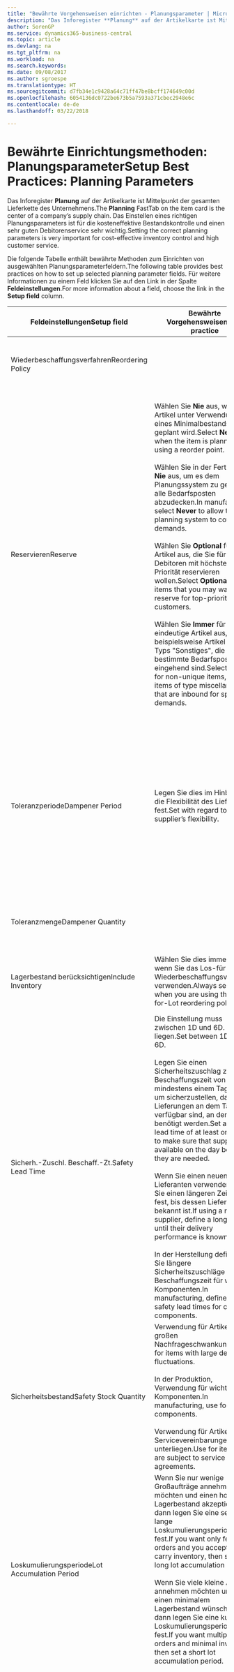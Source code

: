 ```yaml
---
title: "Bewährte Vorgehensweisen einrichten - Planungsparameter | Microsoft Docs"
description: "Das Inforegister **Planung** auf der Artikelkarte ist Mittelpunkt der gesamten Lieferkette des Unternehmens. Das Einstellen eines richtigen Planungsparameters ist für die kosteneffektive Bestandskontrolle und einen sehr guten Debitorenservice sehr wichtig."
author: SorenGP
ms.service: dynamics365-business-central
ms.topic: article
ms.devlang: na
ms.tgt_pltfrm: na
ms.workload: na
ms.search.keywords: 
ms.date: 09/08/2017
ms.author: sgroespe
ms.translationtype: HT
ms.sourcegitcommit: d7fb34e1c9428a64c71ff47be8bcff174649c00d
ms.openlocfilehash: 6054136dc0722be673b5a7593a371cbec2948e6c
ms.contentlocale: de-de
ms.lasthandoff: 03/22/2018

---
```

# <a name="setup-best-practices-planning-parameters"></a><span data-ttu-id="8a316-104">Bewährte Einrichtungsmethoden: Planungsparameter</span><span class="sxs-lookup"><span data-stu-id="8a316-104">Setup Best Practices: Planning Parameters</span></span>
<span data-ttu-id="8a316-105">Das Inforegister **Planung** auf der Artikelkarte ist Mittelpunkt der gesamten Lieferkette des Unternehmens.</span><span class="sxs-lookup"><span data-stu-id="8a316-105">The **Planning** FastTab on the item card is the center of a company’s supply chain.</span></span> <span data-ttu-id="8a316-106">Das Einstellen eines richtigen Planungsparameters ist für die kosteneffektive Bestandskontrolle und einen sehr guten Debitorenservice sehr wichtig.</span><span class="sxs-lookup"><span data-stu-id="8a316-106">Setting the correct planning parameters is very important for cost-effective inventory control and high customer service.</span></span>  

 <span data-ttu-id="8a316-107">Die folgende Tabelle enthält bewährte Methoden zum Einrichten von ausgewählten Planungsparameterfeldern.</span><span class="sxs-lookup"><span data-stu-id="8a316-107">The following table provides best practices on how to set up selected planning parameter fields.</span></span> <span data-ttu-id="8a316-108">Für weitere Informationen zu einem Feld klicken Sie auf den Link in der Spalte **Feldeinstellungen**.</span><span class="sxs-lookup"><span data-stu-id="8a316-108">For more information about a field, choose the link in the **Setup field** column.</span></span>  

|<span data-ttu-id="8a316-109">Feldeinstellungen</span><span class="sxs-lookup"><span data-stu-id="8a316-109">Setup field</span></span>|<span data-ttu-id="8a316-110">Bewährte Vorgehensweisen</span><span class="sxs-lookup"><span data-stu-id="8a316-110">Best practice</span></span>|<span data-ttu-id="8a316-111">Bemerkung</span><span class="sxs-lookup"><span data-stu-id="8a316-111">Comment</span></span>|  
|-----------------|-------------------|-------------|  
|<span data-ttu-id="8a316-112">Wiederbeschaffungsverfahren</span><span class="sxs-lookup"><span data-stu-id="8a316-112">Reordering Policy</span></span>||<span data-ttu-id="8a316-113">Weitere Informationen finden Sie unter [Bewährte Einrichtungsmethoden: Wiederbeschaffungsverfahren](setup-best-practices-reordering-policies.md).</span><span class="sxs-lookup"><span data-stu-id="8a316-113">For more information, see [Setup Best Practices: Reordering Policies](setup-best-practices-reordering-policies.md).</span></span>|  
|<span data-ttu-id="8a316-114">Reservieren</span><span class="sxs-lookup"><span data-stu-id="8a316-114">Reserve</span></span>|<span data-ttu-id="8a316-115">Wählen Sie **Nie** aus, wenn der Artikel unter Verwendung eines Minimalbestands geplant wird.</span><span class="sxs-lookup"><span data-stu-id="8a316-115">Select **Never** when the item is planned using a reorder point.</span></span><br /><br /> <span data-ttu-id="8a316-116">Wählen Sie in der Fertigung **Nie** aus, um es dem Planungssystem zu gestatten, alle Bedarfsposten abzudecken.</span><span class="sxs-lookup"><span data-stu-id="8a316-116">In manufacturing, select **Never** to allow the planning system to cover all demands.</span></span><br /><br /> <span data-ttu-id="8a316-117">Wählen Sie **Optional** für Artikel aus, die Sie für Debitoren mit höchster Priorität reservieren wollen.</span><span class="sxs-lookup"><span data-stu-id="8a316-117">Select **Optional** for items that you may want to reserve for top-priority customers.</span></span><br /><br /> <span data-ttu-id="8a316-118">Wählen Sie **Immer** für nicht eindeutige Artikel aus, wie beispielsweise Artikel des Typs "Sonstiges", die für bestimmte Bedarfsposten eingehend sind.</span><span class="sxs-lookup"><span data-stu-id="8a316-118">Select **Always** for non-unique items, such as items of type miscellaneous that are inbound for specific demands.</span></span>|<span data-ttu-id="8a316-119">Reservierungen wirken im Allgemeinen dem Zweck der Planung entgegen, nämlich einem Ausgleich zwischen Bedarf und Vorrat.</span><span class="sxs-lookup"><span data-stu-id="8a316-119">Reservations generally counteract the purpose of planning, which is to balance demand and supply.</span></span> <span data-ttu-id="8a316-120">Daher sollten Artikel, die für die Planung eingerichtet wurden, im Allgemeinen nicht reserviert werden.</span><span class="sxs-lookup"><span data-stu-id="8a316-120">Therefore, items that are set up for planning should generally not be reserved.</span></span><br /><br /> <span data-ttu-id="8a316-121">Wenn der Benutzer eine Lagerbestandsmenge für zukünftigen Bedarf reserviert, wird die Planungsgrundlage gestört, und der Minimalbestand funktioniert möglicherweise nicht ordnungsgemäß.</span><span class="sxs-lookup"><span data-stu-id="8a316-121">If the user reserves an inventory quantity for future demand, then the planning foundation will be disturbed, and the reorder point may not work correctly.</span></span> <span data-ttu-id="8a316-122">Selbst wenn der voraussichtliche Lagerbestand im Hinblick auf den Minimalbestand akzeptabel ist, stehen die Mengen möglicherweise aufgrund der Reservierung nicht zur Verfügung.</span><span class="sxs-lookup"><span data-stu-id="8a316-122">Even if the projected inventory level is acceptable with regard to the reorder point, the quantities may not be available because of the reservation.</span></span>|  
|<span data-ttu-id="8a316-123">Toleranzperiode</span><span class="sxs-lookup"><span data-stu-id="8a316-123">Dampener Period</span></span>|<span data-ttu-id="8a316-124">Legen Sie dies im Hinblick auf die Flexibilität des Lieferanten fest.</span><span class="sxs-lookup"><span data-stu-id="8a316-124">Set with regard to the supplier’s flexibility.</span></span>|<span data-ttu-id="8a316-125">Wenn der Lieferant Änderungen in letzter Minute an den Aufträgen akzeptiert, verwenden Sie eine längere Periode.</span><span class="sxs-lookup"><span data-stu-id="8a316-125">If the supplier accepts last-minute changes to orders, then use a longer period.</span></span> <span data-ttu-id="8a316-126">Wenn für den Lieferanten eine feste Planung erforderlich ist, dann halten Sie die Periode so kurz wie möglich.</span><span class="sxs-lookup"><span data-stu-id="8a316-126">If the supplier requires firm planning, then shorten your period as much as possible.</span></span><br /><br /> <span data-ttu-id="8a316-127">Informationen zur globalen Einrichtung, siehe [Designdetails: Planungsparameter](design-details-planning-parameters.md).</span><span class="sxs-lookup"><span data-stu-id="8a316-127">For information about the global setup, see [Design Details: Planning Parameters](design-details-planning-parameters.md).</span></span>|  
|<span data-ttu-id="8a316-128">Toleranzmenge</span><span class="sxs-lookup"><span data-stu-id="8a316-128">Dampener Quantity</span></span>||<span data-ttu-id="8a316-129">Informationen zur globalen Einrichtung, siehe [Designdetails: Planungsparameter](design-details-planning-parameters.md).</span><span class="sxs-lookup"><span data-stu-id="8a316-129">For information about the global setup, see [Design Details: Planning Parameters](design-details-planning-parameters.md).</span></span>|  
|<span data-ttu-id="8a316-130">Lagerbestand berücksichtigen</span><span class="sxs-lookup"><span data-stu-id="8a316-130">Include Inventory</span></span>|<span data-ttu-id="8a316-131">Wählen Sie dies immer aus, wenn Sie das Los-für-Los-Wiederbeschaffungsverfahren verwenden.</span><span class="sxs-lookup"><span data-stu-id="8a316-131">Always select when you are using the Lot-for-Lot reordering policy.</span></span>|<span data-ttu-id="8a316-132">Wählen Sie dies nur in bestimmten Fällen nicht aus, beispielsweise wenn keine Lagerartikel verkäuflich sind.</span><span class="sxs-lookup"><span data-stu-id="8a316-132">Do not select only in special situations, such as when inventory items are not sellable.</span></span>|  
|<span data-ttu-id="8a316-133">Sicherh.-Zuschl. Beschaff.-Zt.</span><span class="sxs-lookup"><span data-stu-id="8a316-133">Safety Lead Time</span></span>|<span data-ttu-id="8a316-134">Die Einstellung muss zwischen 1D und 6D. liegen.</span><span class="sxs-lookup"><span data-stu-id="8a316-134">Set between 1D and 6D.</span></span><br /><br /> <span data-ttu-id="8a316-135">Legen Sie einen Sicherheitszuschlag zur Beschaffungszeit von mindestens einem Tag fest, um sicherzustellen, dass die Lieferungen an dem Tag verfügbar sind, an dem sie benötigt werden.</span><span class="sxs-lookup"><span data-stu-id="8a316-135">Set a safety lead time of at least one day to make sure that supplies are available on the day before they are needed.</span></span><br /><br /> <span data-ttu-id="8a316-136">Wenn Sie einen neuen Lieferanten verwenden, legen Sie einen längeren Zeitraum fest, bis dessen Liefertreue bekannt ist.</span><span class="sxs-lookup"><span data-stu-id="8a316-136">If using a new supplier, define a longer time until their delivery performance is known.</span></span><br /><br /> <span data-ttu-id="8a316-137">In der Herstellung definieren Sie längere Sicherheitszuschläge zur Beschaffungszeit für wichtige Komponenten.</span><span class="sxs-lookup"><span data-stu-id="8a316-137">In manufacturing, define longer safety lead times for critical components.</span></span>|<span data-ttu-id="8a316-138">Vom System geplante Lieferungen, um zu vermeiden, dass am gleichen Tag, an dem Bestand nicht lieferbar ist, Bestand nicht lieferbar ist.</span><span class="sxs-lookup"><span data-stu-id="8a316-138">Supply that is planned by the system to avoid a stock-out will arrive on the same day that the stock-out occurs.</span></span> <span data-ttu-id="8a316-139">Dies kann sich möglicherweise als mehrere Stunden zu spät erweisen, wenn beispielsweise der Bedarf morgens erforderlich ist und die Lieferung am Nachmittag eingeht.</span><span class="sxs-lookup"><span data-stu-id="8a316-139">This may be several hours too late if, for example, the demand is needed in the morning and the supply arrives in the afternoon.</span></span> <span data-ttu-id="8a316-140">**Hinweis:** Das Feld **Sicherh.-Zuschl.-Zt.** verwendet den Basiskalender.</span><span class="sxs-lookup"><span data-stu-id="8a316-140">**Note:**  The **Safety Lead Time** field uses the base calendar.</span></span> <span data-ttu-id="8a316-141">Daher bedeutet 14T nicht notwendigerweise zwei Wochen.</span><span class="sxs-lookup"><span data-stu-id="8a316-141">Therefore, 14D is not necessarily two weeks.</span></span>|  
|<span data-ttu-id="8a316-142">Sicherheitsbestand</span><span class="sxs-lookup"><span data-stu-id="8a316-142">Safety Stock Quantity</span></span>|<span data-ttu-id="8a316-143">Verwendung für Artikel mit großen Nachfrageschwankungen.</span><span class="sxs-lookup"><span data-stu-id="8a316-143">Use for items with large demand fluctuations.</span></span><br /><br /> <span data-ttu-id="8a316-144">In der Produktion, Verwendung für wichtige Komponenten.</span><span class="sxs-lookup"><span data-stu-id="8a316-144">In manufacturing, use for critical components.</span></span><br /><br /> <span data-ttu-id="8a316-145">Verwendung für Artikel, die Servicevereinbarungen unterliegen.</span><span class="sxs-lookup"><span data-stu-id="8a316-145">Use for items that are subject to service agreements.</span></span>|<span data-ttu-id="8a316-146">Wenn das Feld **Minimalbestant** nicht ausgefüllt ist, dann dient der Sicherheitsbestand auch als Minimalbestand.</span><span class="sxs-lookup"><span data-stu-id="8a316-146">If the **Reorder Point** field is not filled, then the safety stock quantity also functions as a reorder point.</span></span>|  
|<span data-ttu-id="8a316-147">Loskumulierungsperiode</span><span class="sxs-lookup"><span data-stu-id="8a316-147">Lot Accumulation Period</span></span>|<span data-ttu-id="8a316-148">Wenn Sie nur wenige Großaufträge annehmen möchten und einen hohen Lagerbestand akzeptieren, dann legen Sie eine sehr lange Loskumulierungsperiode fest.</span><span class="sxs-lookup"><span data-stu-id="8a316-148">If you want only few big orders and you accept to carry inventory, then set a long lot accumulation period.</span></span><br /><br /> <span data-ttu-id="8a316-149">Wenn Sie viele kleine Aufträge annehmen möchten und sich einen minimalem Lagerbestand wünschen, dann legen Sie eine kurze Loskumulierungsperiode fest.</span><span class="sxs-lookup"><span data-stu-id="8a316-149">If you want multiple small orders and minimal inventory, then set a short lot accumulation period.</span></span>|<span data-ttu-id="8a316-150">Die Loskumulierungsperiode ist im Allgemeinen die längste Periode, in der Sie über Lagerbestand verfügen.</span><span class="sxs-lookup"><span data-stu-id="8a316-150">The lot accumulation period is generally the longest period that you will carry inventory.</span></span>|  
|<span data-ttu-id="8a316-151">Minimalbestand</span><span class="sxs-lookup"><span data-stu-id="8a316-151">Reorder Point</span></span>|<span data-ttu-id="8a316-152">Ermitteln Sie den Minimalbestand auf Basis des Anforderungsprofils des Artikels.</span><span class="sxs-lookup"><span data-stu-id="8a316-152">Base the reorder point on the item’s demand profile.</span></span>|<span data-ttu-id="8a316-153">Wenn laut historischen Daten während einer Beschaffungszeit von sieben Tagen der durchschnittliche Bedarf des Artikels 100 Einheiten beträgt, kann der Minimalbestand auf 100 festgelegt werden.</span><span class="sxs-lookup"><span data-stu-id="8a316-153">If historical data shows that the item’s average demand is 100 units during a lead time of seven days, then the reorder point can be set to 100 as a minimum.</span></span><br /><br /> <span data-ttu-id="8a316-154">Das bedeutet, dass bei einer Abnahme des Lagerbestands auf unter 100 Einheiten das Planungssystem die Wiederbeschaffung des Artikels vorschlägt, da für die Wiederbeschaffung sieben Tage benötigt werden und genügend Einheiten vorhanden sein müssen, um den Bedarf in diesen sieben Tagen zu decken.</span><span class="sxs-lookup"><span data-stu-id="8a316-154">This means that when the inventory level falls below 100 units, then the planning system will suggest to replenish because it takes seven days to supply the item, and there must be enough to cover the demand within those seven days.</span></span>|  
|<span data-ttu-id="8a316-155">Zeitrahmen</span><span class="sxs-lookup"><span data-stu-id="8a316-155">Time Bucket</span></span>|<span data-ttu-id="8a316-156">Ein leeres Feld bedeutet, dass der Lagerbestand jeden Tag überprüft wird.</span><span class="sxs-lookup"><span data-stu-id="8a316-156">Leave blank, meaning that the inventory level is checked every day.</span></span>|<span data-ttu-id="8a316-157">Bei täglicher Überprüfung des Lagerbestands ist eine optimale Planung des Minimalbestands sichergestellt.</span><span class="sxs-lookup"><span data-stu-id="8a316-157">Checking the inventory level every day ensures optimal reorder point planning.</span></span> <span data-ttu-id="8a316-158">**Hinweis:** Ein Zeitrahmen von 1W bedeutet, dass der Lagerbestand möglicherweise eine Woche bevor ein Beschaffungsauftrag vorgeschlagen wird, unter dem Minimalbestand liegt.</span><span class="sxs-lookup"><span data-stu-id="8a316-158">**Note:**  A time bucket of 1W means that the inventory level may be below the reorder point for one week before a supply order is suggested.</span></span>|  
|<span data-ttu-id="8a316-159">Rundungspräzision</span><span class="sxs-lookup"><span data-stu-id="8a316-159">Rounding Precision</span></span>|<span data-ttu-id="8a316-160">In der teuren Produktion auf 0,00001 festgelegt.</span><span class="sxs-lookup"><span data-stu-id="8a316-160">In expensive manufacturing, set to 0.00001.</span></span>|<span data-ttu-id="8a316-161">Große Rundungsmengen an Ausschuss oder Materialverbrauch können zu sehr hohen Lagerkosten führen.</span><span class="sxs-lookup"><span data-stu-id="8a316-161">Large rounding quantities of scrap or material consumption can amount to very large inventory costs.</span></span> <span data-ttu-id="8a316-162">Es kann daher von Bedeutung sein, die kleinste Rundungspräzision festzulegen, um diese potenziellen Kosten zu minimieren.</span><span class="sxs-lookup"><span data-stu-id="8a316-162">It may therefore be relevant to set the smallest rounding precision to minimize this potential cost.</span></span>|  

> [!NOTE]  
>  <span data-ttu-id="8a316-163">Die bewährten Methoden zu Planungsparametern auf Artikelkarten gelten auch für dieselben Felder auf Lagerhaltungsdatenkarten.</span><span class="sxs-lookup"><span data-stu-id="8a316-163">The best practices for planning parameters on item cards also apply to the same fields on SKU cards.</span></span>  
>   
>  <span data-ttu-id="8a316-164">Wenn Unternehmen den Bedarf an verschiedenen Lagerorten planen, empfiehlt es sich, für jeden Standort Lagerhaltungsdaten festzulegen und den gesamten Bedarf mit einem Wert im Feld **Lagerortcode** zu erstellen.</span><span class="sxs-lookup"><span data-stu-id="8a316-164">If companies plan for demand at different locations, then it is strongly advised to define SKUs for each location and that all demand is created by using a value in the **Location Code** field.</span></span> <span data-ttu-id="8a316-165">Weitere Informationen finden Sie unter [Designdetails: Bedarf an leerem Lagerort](design-details-demand-at-blank-location.md)</span><span class="sxs-lookup"><span data-stu-id="8a316-165">For more information, see [Design Details: Demand at Blank Location](design-details-demand-at-blank-location.md).</span></span>  

## <a name="see-also"></a><span data-ttu-id="8a316-166">Siehe auch</span><span class="sxs-lookup"><span data-stu-id="8a316-166">See Also</span></span>  
 <span data-ttu-id="8a316-167">[Bewährte Einrichtungsmethoden: Beschaffungsplanung](setup-best-practices-supply-planning.md) </span><span class="sxs-lookup"><span data-stu-id="8a316-167">[Setup Best Practices: Supply Planning](setup-best-practices-supply-planning.md) </span></span>  
 <span data-ttu-id="8a316-168">[Designdetails: Vorratsplanung](design-details-supply-planning.md) </span><span class="sxs-lookup"><span data-stu-id="8a316-168">[Design Details: Supply Planning](design-details-supply-planning.md) </span></span>  
 [<span data-ttu-id="8a316-169">Richten Sie komplexe Anwendungsbereiche mithilfe bewährter Methoden ein</span><span class="sxs-lookup"><span data-stu-id="8a316-169">Set Up Complex Application Areas Using Best Practices</span></span>](set-up-complex-application-areas-using-best-practices.md)  
 <span data-ttu-id="8a316-170">[Arbeiten mit [!INCLUDE[d365fin](includes/d365fin_md.md)]](ui-work-product.md)</span><span class="sxs-lookup"><span data-stu-id="8a316-170">[Working with [!INCLUDE[d365fin](includes/d365fin_md.md)]](ui-work-product.md)</span></span>

